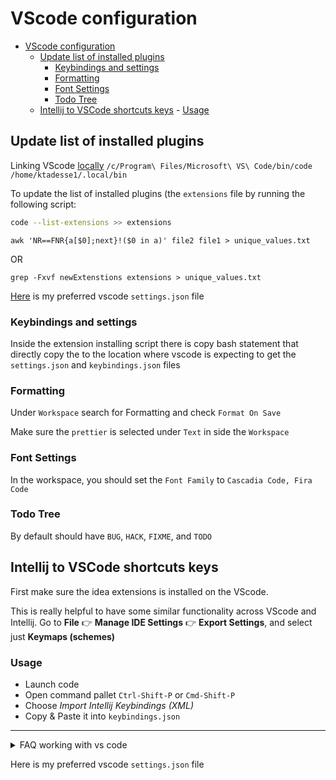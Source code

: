 # VScode configuration

<!--toc:start-->

- [VScode configuration](#vscode-configuration)
  - [Update list of installed plugins](#update-list-of-installed-plugins)
    - [Keybindings and settings](#keybindings-and-settings)
    - [Formatting](#formatting)
    - [Font Settings](#font-settings)
    - [Todo Tree](#todo-tree)
  - [Intellij to VSCode shortcuts keys](#intellij-to-vscode-shortcuts-keys) - [Usage](#usage)
  <!--toc:end-->

## Update list of installed plugins

Linking VScode [locally](https://stackoverflow.com/questions/57868950/wsl2-terminal-does-not-recognize-visual-studio-code)
`/c/Program\ Files/Microsoft\ VS\ Code/bin/code /home/ktadesse1/.local/bin`

To update the list of installed plugins (the `extensions` file by running the following script:

```bash
code --list-extensions >> extensions
```

```
awk 'NR==FNR{a[$0];next}!($0 in a)' file2 file1 > unique_values.txt
```

OR

```
grep -Fxvf newExtenstions extensions > unique_values.txt
```

[Here](/vscode/settings.json) is my preferred vscode `settings.json` file

### Keybindings and settings

Inside the extension installing script there is copy bash statement that directly copy the
to the location where vscode is expecting to get the `settings.json` and `keybindings.json` files

### Formatting

Under `Workspace` search for Formatting and check `Format On Save`

Make sure the `prettier` is selected under `Text` in side the `Workspace`

### Font Settings

In the workspace, you should set the `Font Family` to `Cascadia Code, Fira Code`

### Todo Tree

By default should have `BUG`, `HACK`, `FIXME`, and `TODO`

## Intellij to VSCode shortcuts keys

First make sure the idea extensions is installed on the VScode.

This is really helpful to have some similar functionality across VScode and Intellij. Go to **File** :point_right: **Manage IDE Settings** :point_right: **Export Settings**, and select just **Keymaps (schemes)**

### Usage

- Launch code
- Open command pallet `Ctrl-Shift-P` or `Cmd-Shift-P`
- Choose _Import Intellij Keybindings (XML)_
- Copy & Paste it into `keybindings.json`

---

<details>

<summary> FAQ working with vs code </summary>

- `code .` is not openning on `wsl`

- ANS: Linking VScode [locally](https://stackoverflow.com/questions/57868950/wsl2-terminal-does-not-recognize-visual-studio-code)

</details>

Here is my preferred vscode `settings.json` file

